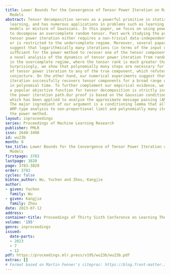 ```yaml
---
title: Lower Bounds for the Convergence of Tensor Power Iteration on Random Overcomplete
  Models
abstract: Tensor decomposition serves as a powerful primitive in statistics and machine
  learning, and has numerous applications in problems such as learning latent variable
  models or mixture of Gaussians. In this paper, we focus on using power iteration
  to decompose an overcomplete random tensor. Past work studying the properties of
  tensor power iteration either requires a non-trivial data-independent initialization,
  or is restricted to the undercomplete regime. Moreover, several papers implicitly
  suggest that logarithmically many iterations (in terms of the input dimension) are
  sufﬁcient for the power method to recover one of the tensor components.Here we present
  a novel analysis of the dynamics of tensor power iteration from random initialization
  in the overcomplete regime, where the tensor rank is much greater than its dimension.
  Surprisingly, we show that polynomially many steps are necessary for convergence
  of tensor power iteration to any of the true component, which refutes the previous
  conjecture. On the other hand, our numerical experiments suggest that tensor power
  iteration successfully recovers tensor components for a broad range of parameters
  in polynomial time. To further complement our empirical evidence, we prove that
  a popular objective function for tensor decomposition is strictly increasing along
  the power iteration path.Our proof is based on the Gaussian conditioning technique,
  which has been applied to analyze the approximate message passing (AMP) algorithm.
  The major ingredient of our argument is a conditioning lemma that allows us to generalize
  AMP-type analysis to non-proportional limit and polynomially many iterations of
  the power method.
layout: inproceedings
series: Proceedings of Machine Learning Research
publisher: PMLR
issn: 2640-3498
id: wu23b
month: 0
tex_title: Lower Bounds for the Convergence of Tensor Power Iteration on Random Overcomplete
  Models
firstpage: 3783
lastpage: 3820
page: 3783-3820
order: 3783
cycles: false
bibtex_author: Wu, Yuchen and Zhou, Kangjie
author:
- given: Yuchen
  family: Wu
- given: Kangjie
  family: Zhou
date: 2023-07-12
address: 
container-title: Proceedings of Thirty Sixth Conference on Learning Theory
volume: '195'
genre: inproceedings
issued:
  date-parts:
  - 2023
  - 7
  - 12
pdf: https://proceedings.mlr.press/v195/wu23b/wu23b.pdf
extras: []
# Format based on Martin Fenner's citeproc: https://blog.front-matter.io/posts/citeproc-yaml-for-bibliographies/
---
```

